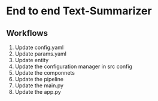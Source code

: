 # End to end Text-Summarizer

## Workflows

1. Update config.yaml 
2. Update params.yaml
3. Update entity
4. Update the configuration manager in src config
5. Update the componnets
6. Update the pipeline
7. Update the main.py
8. Update the app.py